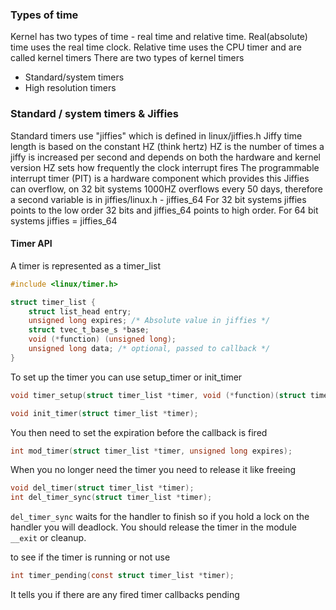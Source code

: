 
### Types of time

Kernel has two types of time - real time and relative time. 
Real(absolute) time uses the real time clock.
Relative time uses the CPU timer and are called kernel timers
There are two types of kernel timers
* Standard/system timers
* High resolution timers

### Standard / system timers & Jiffies
Standard timers use "jiffies" which is defined in linux/jiffies.h
Jiffy time length is based on the constant HZ (think hertz) 
HZ is the number of times a jiffy is increased per second and depends on both the hardware and kernel version
HZ sets how frequently the clock interrupt fires
The programmable interrupt timer (PIT) is a hardware component which provides this
Jiffies can overflow, on 32 bit systems 1000HZ overflows every 50 days, therefore a second variable is in jiffies/linux.h - jiffies\_64
For 32 bit systems jiffies points to the low order 32 bits and jiffies\_64 points to high order. 
For 64 bit systems jiffies = jiffies\_64

#### Timer API
A timer is represented as a timer\_list
```c
#include <linux/timer.h>

struct timer_list {
	struct list_head entry;
	unsigned long expires; /* Absolute value in jiffies */
	struct tvec_t_base_s *base;
	void (*function) (unsigned long);
	unsigned long data; /* optional, passed to callback */
}
```

To set up the timer you can use setup\_timer or init\_timer
```c
void timer_setup(struct timer_list *timer, void (*function)(struct timer_list *timer), unsigned long data);

void init_timer(struct timer_list *timer);
```

You then need to set the expiration before the callback is fired
```c
int mod_timer(struct timer_list *timer, unsigned long expires);
```

When you no longer need the timer you need to release it like freeing
```c
void del_timer(struct timer_list *timer);
int del_timer_sync(struct timer_list *timer);
```
`del_timer_sync` waits for the handler to finish so if you hold a lock on the handler you will deadlock. You should release the timer in the module `__exit` or cleanup.

to see if the timer is running or not use
```c
int timer_pending(const struct timer_list *timer);
```
It tells you if there are any fired timer callbacks pending
